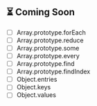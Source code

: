 ## ⏳ Coming Soon

- [ ] Array.prototype.forEach
- [ ] Array.prototype.reduce
- [ ] Array.prototype.some
- [ ] Array.prototype.every
- [ ] Array.prototype.find
- [ ] Array.prototype.findIndex
- [ ] Object.entries
- [ ] Object.keys
- [ ] Object.values
